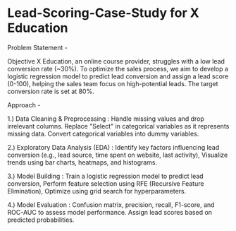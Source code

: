# Lead-Scoring-Case-Study for X Education
Problem Statement - 

Objective
X Education, an online course provider, struggles with a low lead conversion rate (~30%). To optimize the sales process, we aim to develop a logistic regression model to predict lead conversion and assign a lead score (0-100), helping the sales team focus on high-potential leads. The target conversion rate is set at 80%.

Approach - 

1.) Data Cleaning & Preprocessing : Handle missing values and drop irrelevant columns. Replace "Select" in categorical variables as it represents missing data. Convert categorical variables into dummy variables.

2.) Exploratory Data Analysis (EDA) : Identify key factors influencing lead conversion (e.g., lead source, time spent on website, last activity), Visualize trends using bar charts, heatmaps, and histograms.

3.) Model Building : Train a logistic regression model to predict lead conversion, Perform feature selection using RFE (Recursive Feature Elimination), Optimize using grid search for hyperparameters.

4.) Model Evaluation : Confusion matrix, precision, recall, F1-score, and ROC-AUC to assess model performance. Assign lead scores based on predicted probabilities.


